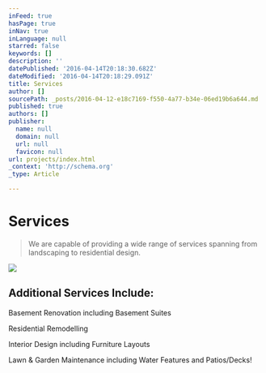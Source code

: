 ```yaml
---
inFeed: true
hasPage: true
inNav: true
inLanguage: null
starred: false
keywords: []
description: ''
datePublished: '2016-04-14T20:18:30.682Z'
dateModified: '2016-04-14T20:18:29.091Z'
title: Services
author: []
sourcePath: _posts/2016-04-12-e18c7169-f550-4a77-b34e-06ed19b6a644.md
published: true
authors: []
publisher:
  name: null
  domain: null
  url: null
  favicon: null
url: projects/index.html
_context: 'http://schema.org'
_type: Article

---
```

# Services

> We are capable of providing a wide range of services spanning from landscaping to residential design.

![](https://the-grid-user-content.s3-us-west-2.amazonaws.com/6a1e21f3-4290-4e6c-b333-6cf44a0a1df9.png)

## 

## Additional Services Include:

Basement Renovation including Basement Suites

Residential Remodelling

Interior Design including Furniture Layouts

Lawn & Garden Maintenance including Water Features and Patios/Decks!